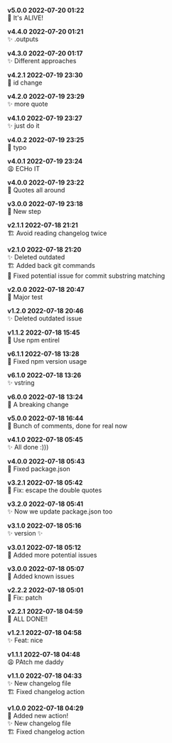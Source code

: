 **v5.0.0 2022-07-20 01:22**  
🚨 It's ALIVE!  

**v4.4.0 2022-07-20 01:21**  
✨ .outputs  

**v4.3.0 2022-07-20 01:17**  
✨ Different approaches  

**v4.2.1 2022-07-19 23:30**  
🐞 id change  

**v4.2.0 2022-07-19 23:29**  
✨ more quote  

**v4.1.0 2022-07-19 23:27**  
✨ just do it  

**v4.0.2 2022-07-19 23:25**  
🐞 typo  

**v4.0.1 2022-07-19 23:24**  
😩 ECHo IT  

**v4.0.0 2022-07-19 23:22**  
🚨 Quotes all around  

**v3.0.0 2022-07-19 23:18**  
🚨 New step  

**v2.1.1 2022-07-18 21:21**  
🏗 Avoid reading changelog twice  

**v2.1.0 2022-07-18 21:20**  
✨ Deleted outdated  
🏗 Added back git commands  
🐞 Fixed potential issue for commit substring matching  

**v2.0.0 2022-07-18 20:47**  
🚨 Major test  

**v1.2.0 2022-07-18 20:46**  
✨ Deleted outdated issue  

**v1.1.2 2022-07-18 15:45**  
🐞 Use npm entirel  

**v6.1.1 2022-07-18 13:28**  
🐞 Fixed npm version usage  

**v6.1.0 2022-07-18 13:26**  
✨ vstring  

**v6.0.0 2022-07-18 13:24**  
🚨 A breaking change  

**v5.0.0 2022-07-18 16:44**  
🚨 Bunch of comments, done for real now  

**v4.1.0 2022-07-18 05:45**  
✨ All done :)))  

**v4.0.0 2022-07-18 05:43**  
🚨 Fixed package.json  

**v3.2.1 2022-07-18 05:42**  
🐞 Fix: escape the double quotes  

**v3.2.0 2022-07-18 05:41**  
✨ Now we update package.json too  

**v3.1.0 2022-07-18 05:16**  
✨ version ✨  

**v3.0.1 2022-07-18 05:12**  
🤞 Added more potential issues  

**v3.0.0 2022-07-18 05:07**  
🚨 Added known issues  

**v2.2.2 2022-07-18 05:01**  
🐞 Fix: patch  

**v2.2.1 2022-07-18 04:59**  
🚨 ALL DONE!!  

**v1.2.1 2022-07-18 04:58**  
✨ Feat: nice  

**v1.1.1 2022-07-18 04:48**  
😩 PAtch me daddy  

**v1.1.0 2022-07-18 04:33**  
✨ New changelog file  
🏗 Fixed changelog action  

**v1.0.0 2022-07-18 04:29**  
🚨 Added new action!  
✨ New changelog file  
🏗 Fixed changelog action  
